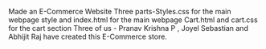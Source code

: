 Made an E-Commerce Website
Three parts-Styles.css for the main webpage style and index.html for the main webpage 
Cart.html and cart.css for the cart section 
Three of us - Pranav Krishna P , Joyel Sebastian and Abhijit Raj have created this E-Commerce store.
